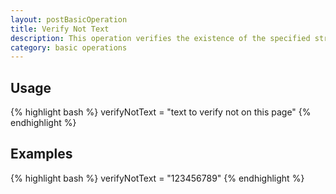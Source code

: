 ```yaml
---
layout: postBasicOperation
title: Verify Not Text
description: This operation verifies the existence of the specified string is NOT somewhere in the response received from server.
category: basic operations
---
```


## Usage
{% highlight bash %}
verifyNotText = "text to verify not on this page"
{% endhighlight %}

## Examples
{% highlight bash %}
verifyNotText = "123456789"
{% endhighlight %}


